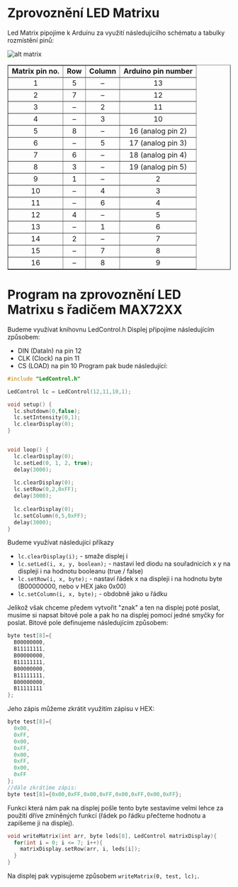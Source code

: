 # Zprovoznění LED Matrixu
Led Matrix pipojíme k Arduínu za využití následujícíího schématu a tabulky rozmístění pinů:

![alt matrix](https://www.circuitstoday.com/wp-content/uploads/2016/04/8X8-Matrix-Pinout-800x406.png)

<table summary="Mapping: LED Matrix pin numbers to rows and columns to Arduino pin numbers" border="1" align="center">
<tbody>
<tr>
<td valign="top" align="center"><strong>Matrix pin no.</strong></td>
<td valign="top" align="center"><strong>Row</strong></td>
<td valign="top" align="center"><strong>Column</strong></td>
<td valign="top" align="center"><strong>Arduino pin number</strong></td>
</tr>
<tr>
<td valign="top" align="center">1</td>
<td valign="top" align="center">5</td>
<td valign="top" align="center">–</td>
<td valign="top" align="center">13</td>
</tr>
<tr>
<td valign="top" align="center">2</td>
<td valign="top" align="center">7</td>
<td valign="top" align="center">–</td>
<td valign="top" align="center">12</td>
</tr>
<tr>
<td valign="top" align="center">3</td>
<td valign="top" align="center">–</td>
<td valign="top" align="center">2</td>
<td valign="top" align="center">11</td>
</tr>
<tr>
<td valign="top" align="center">4</td>
<td valign="top" align="center">–</td>
<td valign="top" align="center">3</td>
<td valign="top" align="center">10</td>
</tr>
<tr>
<td valign="top" align="center">5</td>
<td valign="top" align="center">8</td>
<td valign="top" align="center">–</td>
<td valign="top" align="center">16 (analog pin 2)</td>
</tr>
<tr>
<td valign="top" align="center">6</td>
<td valign="top" align="center">–</td>
<td valign="top" align="center">5</td>
<td valign="top" align="center">17 (analog pin 3)</td>
</tr>
<tr>
<td valign="top" align="center">7</td>
<td valign="top" align="center">6</td>
<td valign="top" align="center">–</td>
<td valign="top" align="center">18 (analog pin 4)</td>
</tr>
<tr>
<td valign="top" align="center">8</td>
<td valign="top" align="center">3</td>
<td valign="top" align="center">–</td>
<td valign="top" align="center">19 (analog pin 5)</td>
</tr>
<tr>
<td valign="top" align="center">9</td>
<td valign="top" align="center">1</td>
<td valign="top" align="center">–</td>
<td valign="top" align="center">2</td>
</tr>
<tr>
<td valign="top" align="center">10</td>
<td valign="top" align="center">–</td>
<td valign="top" align="center">4</td>
<td valign="top" align="center">3</td>
</tr>
<tr>
<td valign="top" align="center">11</td>
<td valign="top" align="center">–</td>
<td valign="top" align="center">6</td>
<td valign="top" align="center">4</td>
</tr>
<tr>
<td valign="top" align="center">12</td>
<td valign="top" align="center">4</td>
<td valign="top" align="center">–</td>
<td valign="top" align="center">5</td>
</tr>
<tr>
<td valign="top" align="center">13</td>
<td valign="top" align="center">–</td>
<td valign="top" align="center">1</td>
<td valign="top" align="center">6</td>
</tr>
<tr>
<td valign="top" align="center">14</td>
<td valign="top" align="center">2</td>
<td valign="top" align="center">–</td>
<td valign="top" align="center">7</td>
</tr>
<tr>
<td valign="top" align="center">15</td>
<td valign="top" align="center">–</td>
<td valign="top" align="center">7</td>
<td valign="top" align="center">8</td>
</tr>
<tr>
<td valign="top" align="center">16</td>
<td valign="top" align="center">–</td>
<td valign="top" align="center">8</td>
<td valign="top" align="center">9</td>
</tr>
</tbody>
</table>



# Program na zprovoznění LED Matrixu s řadičem MAX72XX
Budeme využívat knihovnu LedControl.h
Displej připojíme následujícím způsobem:
* DIN (DataIn) na pin 12
* CLK (Clock) na pin 11
* CS (LOAD) na pin 10
Program pak bude následující:
```cpp
#include "LedControl.h"

LedControl lc = LedControl(12,11,10,1);

void setup() {
  lc.shutdown(0,false);
  lc.setIntensity(0,1);
  lc.clearDisplay(0);
}


void loop() { 
  lc.clearDisplay(0);
  lc.setLed(0, 1, 2, true);
  delay(3000);
  
  lc.clearDisplay(0);
  lc.setRow(0,2,0xFF);
  delay(3000);
  
  lc.clearDisplay(0);
  lc.setColumn(0,5,0xFF); 
  delay(3000);
}
```
Budeme využívat následující příkazy
* `lc.clearDisplay(i);` - smaže displej i
* `lc.setLed(i, x, y, boolean);` - nastaví led diodu na souřadnicích x y na displeji i na hodnotu booleanu (true / false)
* `lc.setRow(i, x, byte);` - nastaví řádek x na displeji i na hodnotu byte (B00000000, nebo v HEX jako 0x00)
* `lc.setColumn(i, x, byte);` - obdobně jako u řádku

Jelikož však chceme předem vytvořit "znak" a ten na displej poté poslat, musíme si napsat bitové pole a pak ho na displej pomocí jedné smyčky for poslat.
Bitové pole definujeme následujícím způsobem:
```cpp
byte test[8]={
  B00000000,
  B11111111,
  B00000000,
  B11111111,
  B00000000,
  B11111111,
  B00000000,
  B11111111 
};
```
Jeho zápis můžeme zkrátit využitím zápisu v HEX:
```cpp
byte test[8]={
  0x00,
  0xFF,
  0x00,
  0xFF,
  0x00,
  0xFF,
  0x00,
  0xFF 
};
//dále zkrátíme zápis:
byte test[8]={0x00,0xFF,0x00,0xFF,0x00,0xFF,0x00,0xFF};
```
Funkci která nám pak na displej pošle tento byte sestavíme velmi lehce za použití dříve zmíněných funkcí (řádek po řádku přečteme hodnotu a zapíšeme ji na displej).
```cpp
void writeMatrix(int arr, byte leds[8], LedControl matrixDisplay){
  for(int i = 0; i <= 7; i++){
    matrixDisplay.setRow(arr, i, leds[i]);
  }
}
```
Na displej pak vypisujeme způsobem `writeMatrix(0, test, lc);`.
